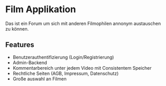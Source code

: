 # Film Applikation

Das ist ein Forum um sich mit anderen Filmophilen annonym austauschen zu können.

## Features

- Benutzerauthentifizierung (Login/Registrierung)
- Admin-Backend
- Kommentarbereich unter jedem Video mit Consistentem Speicher
- Rechtliche Seiten (AGB, Impressum, Datenschutz)
- Große auswahl an Filmen